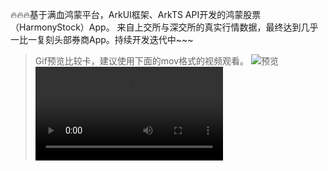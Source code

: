 🔥🔥🔥基于满血鸿蒙平台，ArkUI框架、ArkTS API开发的鸿蒙股票（HarmonyStock）App。
来自上交所与深交所的真实行情数据，最终达到几乎一比一复刻头部券商App。持续开发迭代中~~~
> Gif预览比较卡，建议使用下面的mov格式的视频观看。
![预览](./Preview.gif)
![Mov预览](./Preview.mov)